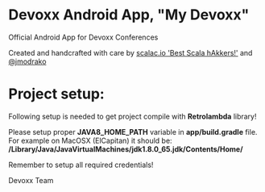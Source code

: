 # Devoxx Android App, "My Devoxx"

Official Android App for Devoxx Conferences

Created and handcrafted with care by [scalac.io 'Best Scala hAkkers!'](http://www.scalac.io) and [@jmodrako](https://github.com/jmodrako)

# Project setup:
Following setup is needed to get project compile with **Retrolambda** library!

Please setup proper **JAVA8_HOME_PATH** variable in **app/build.gradle** file.
For example on MacOSX (ElCapitan) it should be: **/Library/Java/JavaVirtualMachines/jdk1.8.0_65.jdk/Contents/Home/**

Remember to setup all required credentials!

Devoxx Team